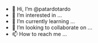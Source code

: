 - 👋 Hi, I’m @patardotardo
- 👀 I’m interested in ...
- 🌱 I’m currently learning ...
- 💞️ I’m looking to collaborate on ...
- 📫 How to reach me ...

<!---
patardotardo/patardotardo is a ✨ special ✨ repository because its `README.md` (this file) appears on your GitHub profile.
You can click the Preview link to take a look at your changes.
--->
